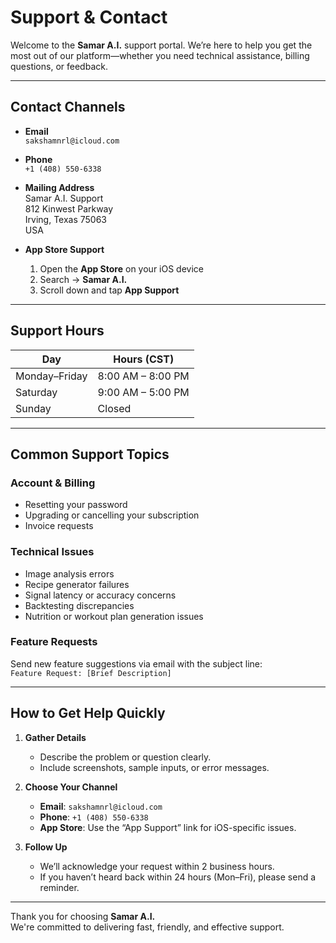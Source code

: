 # Support & Contact

Welcome to the **Samar A.I.** support portal. We’re here to help you get the most out of our platform—whether you need technical assistance, billing questions, or feedback.

---

## Contact Channels

- **Email**  
  `sakshamnrl@icloud.com`

- **Phone**  
  `+1 (408) 550-6338`

- **Mailing Address**  
  Samar A.I. Support  
  812 Kinwest Parkway  
  Irving, Texas 75063  
  USA

- **App Store Support**  
  1. Open the **App Store** on your iOS device  
  2. Search → **Samar A.I.**  
  3. Scroll down and tap **App Support**

---

## Support Hours

| Day           | Hours (CST)        |
| ------------- | ------------------ |
| Monday–Friday | 8:00 AM – 8:00 PM  |
| Saturday      | 9:00 AM – 5:00 PM  |
| Sunday        | Closed             |

---

## Common Support Topics

### Account & Billing
- Resetting your password  
- Upgrading or cancelling your subscription  
- Invoice requests

### Technical Issues
- Image analysis errors  
- Recipe generator failures  
- Signal latency or accuracy concerns  
- Backtesting discrepancies  
- Nutrition or workout plan generation issues

### Feature Requests
Send new feature suggestions via email with the subject line:  
`Feature Request: [Brief Description]`

---

## How to Get Help Quickly

1. **Gather Details**  
   - Describe the problem or question clearly.  
   - Include screenshots, sample inputs, or error messages.

2. **Choose Your Channel**  
   - **Email**: `sakshamnrl@icloud.com`  
   - **Phone**: `+1 (408) 550-6338`  
   - **App Store**: Use the “App Support” link for iOS-specific issues.

3. **Follow Up**  
   - We’ll acknowledge your request within 2 business hours.  
   - If you haven’t heard back within 24 hours (Mon–Fri), please send a reminder.

---

Thank you for choosing **Samar A.I.**  
We're committed to delivering fast, friendly, and effective support.
